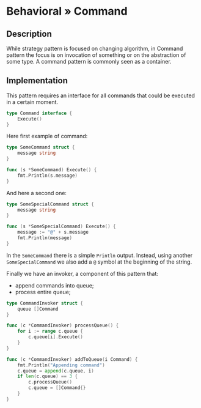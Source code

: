 # Behavioral » Command

## Description

While strategy pattern is focused on changing algorithm, in Command pattern the
focus is on invocation of something or on the abstraction of some type. A command
pattern is commonly seen as a container.

## Implementation

This pattern requires an interface for all commands that could be executed in a
certain moment.

```go
type Command interface {
	Execute()
}
```

Here first example of command:

```go
type SomeCommand struct {
	message string
}

func (s *SomeCommand) Execute() {
	fmt.Println(s.message)
}
```

And here a second one:


```go
type SomeSpecialCommand struct {
	message string
}

func (s *SomeSpecialCommand) Execute() {
	message := "@" + s.message
	fmt.Println(message)
}
```

In the `SomeCommand` there is a simple `Println` output. Instead, using another
`SomeSpecialCommand` we also add a `@` symbol at the beginning of the string.

Finally we have an invoker, a component of this pattern that:

 - append commands into queue;
 - process entire queue;

```go
type CommandInvoker struct {
	queue []Command
}

func (c *CommandInvoker) processQueue() {
	for i := range c.queue {
		c.queue[i].Execute()
	}
}

func (c *CommandInvoker) addToQueue(i Command) {
	fmt.Println("Appending command")
	c.queue = append(c.queue, i)
	if len(c.queue) == 3 {
		c.processQueue()
		c.queue = []Command{}
	}
}
```
